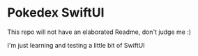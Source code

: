 # Pokedex SwiftUI

This repo will not have an elaborated Readme, don't judge me :)

I'm just learning and testing a little bit of SwiftUI
